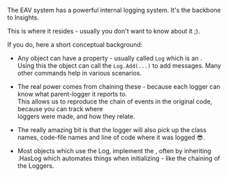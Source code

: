 ﻿---
uid: ToSic.Sys.Logging
---

The EAV system has a powerful internal logging system. It's the backbone to Insights.

This is where it resides - usually you don't want to know about it ;).

If you do, here a short conceptual background:

* Any object can have a property - usually called `Log` which is an [](xref:ToSic.Sys.Logging.ILog) .  
 Using this the object can call the `Log.Add(...)` to add messages. Many other commands help in various scenarios.

* The real power comes from chaining these - because each logger can know what parent-logger it reports to.  
 This allows us to reproduce the chain of events in the original code, because you can track where  
 loggers were made, and how they relate.

* The really amazing bit is that the logger will also pick up the
 class names, code-file names and line of code where it was logged 😎.

* Most objects which use the Log, implement the [](xref:ToSic.Sys.Logging.IHasLog), often by inheriting  
 [](xref:ToSic.Sys.Logging).HasLog which automates things when initializing - like the chaining of the Loggers.

